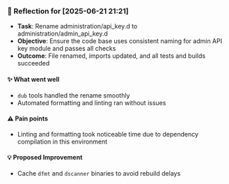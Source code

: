 ### :book: Reflection for [2025-06-21 21:21]
  - **Task**: Rename administration/api_key.d to administration/admin_api_key.d
  - **Objective**: Ensure the code base uses consistent naming for admin API key module and passes all checks
  - **Outcome**: File renamed, imports updated, and all tests and builds succeeded

#### :sparkles: What went well
  - `dub` tools handled the rename smoothly
  - Automated formatting and linting ran without issues

#### :warning: Pain points
  - Linting and formatting took noticeable time due to dependency compilation in this environment

#### :bulb: Proposed Improvement
  - Cache `dfmt` and `dscanner` binaries to avoid rebuild delays
